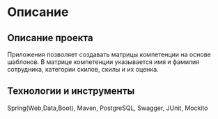 # Описание

## Описание проекта
Приложения позволяет создавать матрицы компетенции на основе шаблонов.
В матрице компетенции указывается имя и фамилия сотрудника, категории скилов, скилы и их оценка.

## Технологии и инструменты
Spring(Web,Data,Boot), Maven, PostgreSQL, Swagger, JUnit, Mockito

